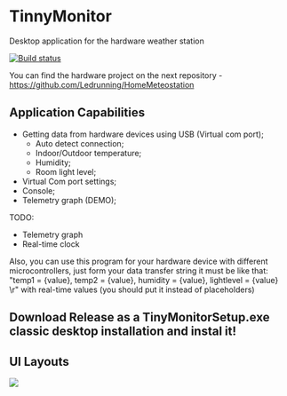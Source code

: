 # TinnyMonitor
Desktop application for the hardware weather station 

[![Build status](https://ci.appveyor.com/api/projects/status/bgvljka6bg9ofhec?svg=true)](https://ci.appveyor.com/project/Ledrunning/tinnymonitor)

You can find the hardware project on the next repository - https://github.com/Ledrunning/HomeMeteostation

## Application Capabilities

* Getting data from hardware devices using USB (Virtual com port);
  * Auto detect connection;
  * Indoor/Outdoor temperature;
  * Humidity;
  * Room light level;
* Virtual Com port settings;
* Console;
* Telemetry graph (DEMO);

TODO:
  * Telemetry graph
  * Real-time clock

Also, you can use this program for your hardware device with different microcontrollers,
just form your data transfer string it must be like that: "temp1 = {value}, temp2 = {value}, humidity = {value}, lightlevel = {value} \r"
with real-time values (you should put it instead of placeholders)
## Download Release as a TinyMonitorSetup.exe classic desktop installation and instal it!

## UI Layouts
  
  ![](tinyMonitor.gif)


